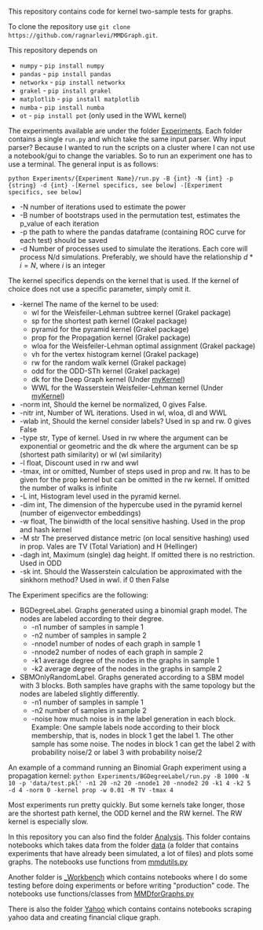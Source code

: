 This repository contains code for kernel two-sample tests for graphs.

To clone the repository use `git clone https://github.com/ragnarlevi/MMDGraph.git`.

This repository depends on

* `numpy` - `pip install numpy`
* `pandas` - `pip install pandas`
* `networkx` - `pip install networkx`
* `grakel` - `pip install grakel`
* `matplotlib` - `pip install matplotlib`
* `numba` - `pip install numba`
* `ot` - `pip install pot` (only used in the WWL kernel)

The experiments available are under the folder [Experiments](https://github.com/ragnarlevi/MMDGraph/tree/master/Experiments). Each folder contains a single `run.py` and which take the same input parser. Why input parser? Because I wanted to run the scripts on a cluster where I can not use a notebook/gui to change the variables. So to run an experiment one has to use a terminal. The general input is as follows:

`python Experiments/{Experiment Name}/run.py -B {int} -N {int} -p {string} -d {int} -[Kernel specifics, see below] -[Experiment specifics, see below]`

* -N number of iterations used to estimate the power
* -B number of bootstraps used in the permutation test, estimates the p_value of each iteration
* -p the path to where the pandas dataframe (containing ROC curve for each test) should be saved
* -d Number of processes used to simulate the iterations. Each core will process N/d simulations. Preferably, we should have the relationship $d*i = N$, where $i$ is an integer

The kernel specifics depends on the kernel that is used. If the kernel of choice does not use a specific parameter, simply omit it.

* -kernel The name of the kernel to be used:
  * wl for the Weisfeiler-Lehman subtree kernel (Grakel package)
  * sp for the shortest path kernel (Grakel package)
  * pyramid for the pyramid kernel (Grakel package)
  * prop for the Propagation kernel (Grakel package)
  * wloa for the Weisfeiler-Lehman optimal assignment (Grakel package)
  * vh for the vertex histogram kernel (Grakel package)
  * rw for the random walk kernel (Grakel package)
  * odd for the ODD-STh kernel (Grakel package)
  * dk for the Deep Graph kernel (Under [myKernel](https://github.com/ragnarlevi/MMDGraph/tree/master/myKernels))
  * WWL for the Wasserstein Weisfeiler-Lehman kernel (Under [myKernel](https://github.com/ragnarlevi/MMDGraph/tree/master/myKernels))
* -norm int, Should the kernel be normalized, 0 gives False.
* -nitr int, Number of WL iterations. Used in wl, wloa, dl and WWL
* -wlab int, Should the kernel consider labels? Used in sp and rw. 0 gives False
* -type str, Type of kernel. Used in rw where the argument can be exponential or geometric and the dk where the argument can be sp (shortest path similarity) or wl (wl similarity)
* -l float, Discount used in rw and wwl
* -tmax, int or omitted, Number of steps used in prop and rw. It has to be given for the prop kernel but can be omitted in the rw kernel. If omitted the number of walks is infinite
* -L int, Histogram level used in the pyramid kernel.
* -dim int, The dimension of the hypercube used in the pyramid kernel (number of eigenvector embeddings)
* -w float, The binwidth of the local sensitive hashing. Used in the prop and hash kernel
* -M str The preserved distance metric (on local sensitive hashing) used in prop. Vales are TV (Total Variation) and H (Hellinger)
* -dagh int, Maximum (single) dag height. If omitted there is no restriction. Used in ODD
* -sk int. Should the Wasserstein calculation be approximated with the sinkhorn method? Used in wwl. if 0 then False

The Experiment specifics are the following:

* BGDegreeLabel. Graphs generated using a binomial graph model. The nodes are labeled according to their degree.
  * -n1 number of samples in sample 1
  * -n2 number of samples in sample 2
  * -nnode1 number of nodes of each graph in sample 1
  * -nnode2 number of nodes of each graph in sample 2
  * -k1 average degree of the nodes in the graphs in sample 1
  * -k2 average degree of the nodes in the graphs in sample 2
* SBMOnlyRandomLabel. Graphs generated according to a SBM model with 3 blocks. Both samples have graphs with the same topology but the nodes are labeled slightly differently.
  * -n1 number of samples in sample 1
  * -n2 number of samples in sample 2
  * -noise how much noise is in the label generation in each block. Example: One sample labels node according to their block membership, that is, nodes in block 1 get the label 1. The other sample has some noise. The nodes in block 1 can get the label 2 with probability noise/2 or label 3 with probability noise/2
  
An example of a command running an Binomial Graph experiment using a propagation kernel:
`python Experiments/BGDegreeLabel/run.py -B 1000 -N 10 -p 'data/test.pkl' -n1 20 -n2 20 -nnode1 20 -nnode2 20 -k1 4 -k2 5 -d 4 -norm 0 -kernel prop -w 0.01 -M TV -tmax 4` 


Most experiments run pretty quickly. But some kernels take longer, those are the shortest path kernel, the ODD kernel and the RW kernel. The RW kernel is especially slow.

In this repository you can also find the folder [Analysis](https://github.com/ragnarlevi/MMDGraph/tree/master/Analysis). This folder contains notebooks which takes data from the folder [data](https://github.com/ragnarlevi/MMDGraph/tree/master/data) (a folder that contains experiments that have already been simulated, a lot of files) and plots some graphs. The notebooks use functions from [mmdutils.py](https://github.com/ragnarlevi/MMDGraph/blob/master/mmdutils.py)

Another folder is [_Workbench](https://github.com/ragnarlevi/MMDGraph/tree/master/_Workbench) which contains notebooks where I do some testing before doing experiments or before writing "production" code. The notebooks use functions/classes from [MMDforGraphs.py](https://github.com/ragnarlevi/MMDGraph/blob/master/MMDforGraphs.py)

There is also the folder [Yahoo](https://github.com/ragnarlevi/MMDGraph/tree/master/Yahoo) which contains contains notebooks scraping yahoo data and creating financial clique graph.




